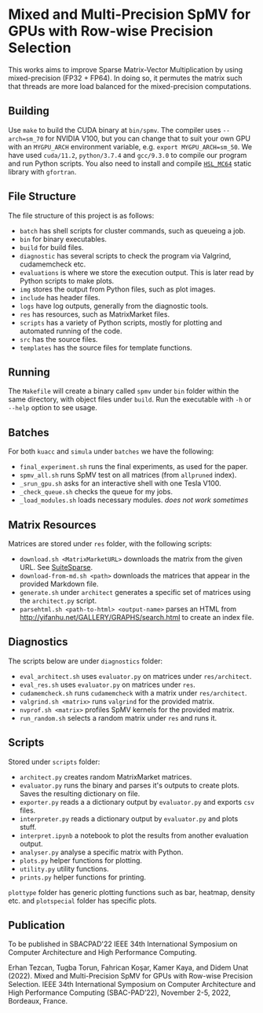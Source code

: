 # Mixed and Multi-Precision SpMV for GPUs with Row-wise Precision Selection

This works aims to improve Sparse Matrix-Vector Multiplication by using mixed-precision (FP32 + FP64). In doing so, it permutes the matrix such that threads are more load balanced for the mixed-precision computations.

## Building

Use `make` to build the CUDA binary at `bin/spmv`. The compiler uses `--arch=sm_70` for NVIDIA V100, but you can change that to suit your own GPU with an `MYGPU_ARCH` environment variable, e.g. `export MYGPU_ARCH=sm_50`. We have used `cuda/11.2`, `python/3.7.4` and `gcc/9.3.0` to compile our program and run Python scripts. You also need to install and compile [`HSL_MC64`](https://www.hsl.rl.ac.uk/catalogue/mc64.html) static library with `gfortran`.

## File Structure

The file structure of this project is as follows:

- `batch` has shell scripts for cluster commands, such as queueing a job.
- `bin` for binary executables.
- `build` for build files.
- `diagnostic` has several scripts to check the program via Valgrind, cudamemcheck etc.
- `evaluations` is where we store the execution output. This is later read by Python scripts to make plots.
- `img` stores the output from Python files, such as plot images.
- `include` has header files.
- `logs` have log outputs, generally from the diagnostic tools.
- `res` has resources, such as MatrixMarket files.
- `scripts` has a variety of Python scripts, mostly for plotting and automated running of the code.
- `src` has the source files.
- `templates` has the source files for template functions.

## Running

The `Makefile` will create a binary called `spmv` under `bin` folder within the same directory, with object files under `build`. Run the executable with `-h` or `--help` option to see usage.

## Batches

For both `kuacc` and `simula` under `batches` we have the following:

- `final_experiment.sh` runs the final experiments, as used for the paper.
- `spmv_all.sh` runs SpMV test on all matrices (from `allpruned` index).
- `_srun_gpu.sh` asks for an interactive shell with one Tesla V100.
- `_check_queue.sh` checks the queue for my jobs.
- `_load_modules.sh` loads necessary modules. _does not work sometimes_

## Matrix Resources

Matrices are stored under `res` folder, with the following scripts:

- `download.sh <MatrixMarketURL>` downloads the matrix from the given URL. See [SuiteSparse](https://sparse.tamu.edu/).
- `download-from-md.sh <path>` downloads the matrices that appear in the provided Markdown file.
- `generate.sh` under `architect` generates a specific set of matrices using the `architect.py` script.
- `parsehtml.sh <path-to-html> <output-name>` parses an HTML from <http://yifanhu.net/GALLERY/GRAPHS/search.html> to create an index file.

## Diagnostics

The scripts below are under `diagnostics` folder:

- `eval_architect.sh` uses `evaluator.py` on matrices under `res/architect`.
- `eval_res.sh` uses `evaluator.py` on matrices under `res`.
- `cudamemcheck.sh` runs `cudamemcheck` with a matrix under `res/architect`.
- `valgrind.sh <matrix>` runs `valgrind` for the provided matrix.
- `nvprof.sh <matrix>` profiles SpMV kernels for the provided matrix.
- `run_random.sh` selects a random matrix under `res` and runs it.

## Scripts

Stored under `scripts` folder:

- `architect.py` creates random MatrixMarket matrices.
- `evaluator.py` runs the binary and parses it's outputs to create plots. Saves the resulting dictionary on file.
- `exporter.py` reads a a dictionary output by `evaluator.py` and exports `csv` files.
- `interpreter.py` reads a dictionary output by `evaluator.py` and plots stuff.
- `interpret.ipynb` a notebook to plot the results from another evaluation output.
- `analyser.py` analyse a specific matrix with Python.
- `plots.py` helper functions for plotting.
- `utility.py` utility functions.
- `prints.py` helper functions for printing.

`plottype` folder has generic plotting functions such as bar, heatmap, density etc. and `plotspecial` folder has specific plots.

## Publication

To be published in SBACPAD'22 IEEE 34th International Symposium on Computer Architecture and High Performance Computing.

Erhan Tezcan, Tugba Torun, Fahrican Koşar, Kamer Kaya, and Didem Unat (2022). Mixed and Multi-Precision SpMV for GPUs with Row-wise Precision Selection. IEEE 34th International Symposium on Computer Architecture and High Performance Computing (SBAC-PAD’22), November 2-5, 2022, Bordeaux, France.
